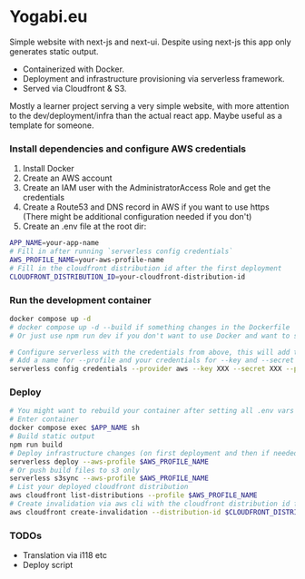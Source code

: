 # Yogabi.eu

Simple website with next-js and next-ui. Despite using next-js this app only generates static output.

- Containerized with Docker.
- Deployment and infrastructure provisioning via serverless framework.
- Served via Cloudfront & S3.

Mostly a learner project serving a very simple website, with more attention to the dev/deployment/infra than the actual react app.
Maybe useful as a template for someone.

### Install dependencies and configure AWS credentials

1. Install Docker
2. Create an AWS account
3. Create an IAM user with the AdministratorAccess Role and get the credentials
4. Create a Route53 and DNS record in AWS if you want to use https (There might be additional configuration needed if you don't)
5. Create an .env file at the root dir:

```bash
APP_NAME=your-app-name
# Fill in after running `serverless config credentials`
AWS_PROFILE_NAME=your-aws-profile-name
# Fill in the cloudfront distribution id after the first deployment
CLOUDFRONT_DISTRIBUTION_ID=your-cloudfront-distribution-id
```

### Run the development container

```bash
docker compose up -d
# docker compose up -d --build if something changes in the Dockerfile
# Or just use npm run dev if you don't want to use Docker and want to see the UI

# Configure serverless with the credentials from above, this will add them to ~/.aws/credentials (You might need to create this file)
# Add a name for --profile and your credentials for --key and --secret
serverless config credentials --provider aws --key XXX --secret XXX --profile XXX
```

### Deploy

```bash
# You might want to rebuild your container after setting all .env vars to load them into the container
# Enter container
docker compose exec $APP_NAME sh
# Build static output
npm run build
# Deploy infrastructure changes (on first deployment and then if needed)
serverless deploy --aws-profile $AWS_PROFILE_NAME
# Or push build files to s3 only
serverless s3sync --aws-profile $AWS_PROFILE_NAME
# List your deployed cloudfront distribution
aws cloudfront list-distributions --profile $AWS_PROFILE_NAME
# Create invalidation via aws cli with the cloudfront distribution id from above
aws cloudfront create-invalidation --distribution-id $CLOUDFRONT_DISTRIBUTION_ID --invalidation-batch '{"Paths": {"Quantity": 1,"Items": ["/*"]}, "CallerReference": "cli"}' --profile $AWS_PROFILE_NAME
```

### TODOs

- Translation via i118 etc
- Deploy script
